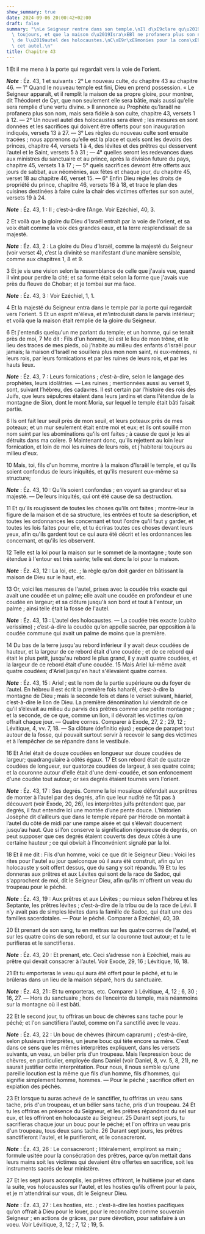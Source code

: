 ```yaml
---
show_summary: true
date: 2024-09-06 20:00:42+02:00
draft: false
summary: "\nLe Seigneur rentre dans son temple.\nIl d\xE9clare qu\u2019il y demeurera\
  \ toujours, et que la maison d\u2019Isra\xEBl ne profanera plus son nom.\nDescription\
  \ de l\u2019autel des holocaustes.\nC\xE9r\xE9monies pour la cons\xE9cration de\
  \ cet autel.\n"
title: Chapitre 43
---
```





1 Et il me mena à la porte qui regardait vers la voie de l'orient.

***Note*** :  Éz. 43, 1 et suivants : 2° Le nouveau culte, du chapitre 43 au chapitre 46. ― 1° Quand le nouveau temple est fini, Dieu en prend possession. « Le Seigneur apparaît, et il remplit la maison de sa propre gloire, pour montrer, dit Théodoret de Cyr, que non seulement elle sera bâtie, mais aussi qu’elle sera remplie d’une vertu divine. » Il annonce au Prophète qu’Israël ne profanera plus son nom, mais sera fidèle à son culte, chapitre 43, versets 1 à 12. ― 2° Un nouvel autel des holocaustes sera élevé ; les mesures en sont données et les sacrifices qui doivent être offerts pour son inauguration indiqués, versets 13 à 27. ― 3° Les règles du nouveau culte sont ensuite tracées ; nous apprenons qu’elle est la place et quels sont les devoirs des princes, chapitre 44, versets 1 à 4, des lévites et des prêtres qui desservent l’autel et le Saint, versets 5 à 31 ; ― 4° quelles seront les redevances dues aux ministres du sanctuaire et au prince, après la division future du pays, chapitre 45, versets 1 à 17 ; ― 5° quels
sacrifices devront être offerts aux jours de sabbat, aux néoménies, aux fêtes et chaque jour, du chapitre 45, verset 18 au chapitre 46, verset 15. ― 6° Enfin Dieu règle les droits de propriété du prince, chapitre 46, versets 16 à 18, et trace le plan des cuisines destinées à faire cuire la chair des victimes offertes sur son autel, versets 19 à 24.

***Note*** :  Éz. 43, 1 : Il ; c’est-à-dire l’Ange. Voir Ezéchiel, 40, 3.

2 Et voilà que la gloire du Dieu d'Israël entrait par la voie de l'orient, et sa voix était comme la voix des grandes eaux, et la terre resplendissait de sa majesté.

***Note*** :  Éz. 43, 2 : La gloire du Dieu d’Israël, comme la majesté du Seigneur (voir verset 4), c’est la divinité se manifestant d’une manière sensible, comme aux chapitres 1, 8 et 9.

3 Et je vis une vision selon la ressemblance de celle que j'avais vue, quand il vint pour perdre la cité; et sa forme était selon la forme que j'avais vue près du fleuve de Chobar; et je tombai sur ma face.

***Note*** :  Éz. 43, 3 : Voir Ezéchiel, 1, 1.

4 Et la majesté du Seigneur entra dans le temple par la porte qui regardait vers l'orient. 5 Et un esprit m'éleva, et m'introduisit dans le parvis intérieur; et voilà que la maison était remplie de la gloire du Seigneur.


6 Et j'entendis quelqu'un me parlant du temple; et un homme, qui se tenait près de moi, 7 Me dit : Fils d'un homme, ici est le lieu de mon trône, et le lieu des traces de mes pieds, où j'habite au milieu des enfants d'Israël pour jamais; la maison d'Israël ne souillera plus mon nom saint, ni eux-mêmes, ni leurs rois, par leurs fornications et par les ruines de leurs rois, et par les hauts lieux.

***Note*** :  Éz. 43, 7 : Leurs fornications ; c’est-à-dire, selon le langage des prophètes, leurs idolâtries. ― Les ruines ; mentionnées aussi au verset 9, sont, suivant l’hébreu, des cadavres. Il est certain par l’histoire des rois des Juifs, que leurs sépulcres étaient dans leurs jardins et dans l’étendue de la montagne de Sion, dont le mont Moria, sur lequel le temple était bâti faisait partie.

8 Ils ont fait leur seuil près de mon seuil, et leurs poteaux près de mes poteaux; et un mur seulement était entre moi et eux; et ils ont souillé mon nom saint par les abominations qu'ils ont faites ; à cause de quoi je les ai détruits dans ma colère. 9 Maintenant donc, qu'ils rejettent au loin leur fornication, et loin de moi les ruines de leurs rois, et j'habiterai toujours au milieu d'eux.


10 Mais, toi, fils d'un homme, montre à la maison d'Israël le temple, et qu'ils soient confondus de leurs iniquités, et qu'ils mesurent eux-même sa structure;

***Note*** :  Éz. 43, 10 : Qu’ils soient confondus ; en voyant sa grandeur et sa majesté. ― De leurs iniquités, qui ont été cause de sa destruction.

11 Et qu'ils rougissent de toutes les choses qu'ils ont faites ; montre-leur la figure de la maison et de sa structure, les entrées et toute sa description, et toutes les ordonnances les concernant et tout l'ordre qu'il faut y garder, et toutes les lois faites pour elle, et tu écriras toutes ces choses devant leurs yeux, afin qu'ils gardent tout ce qui aura été décrit et les ordonnances les concernant, et qu'ils les observent.


12 Telle est la loi pour la maison sur le sommet de la montagne ; toute son étendue à l'entour est très sainte; telle est donc la loi pour la maison.

***Note*** :  Éz. 43, 12 : La loi, etc. ; la règle qu’on doit garder en bâtissant la maison de Dieu sur le haut, etc.


13 Or, voici les mesures de l'autel, prises avec la coudée très exacte qui avait une coudée et un palme; elle avait une coudée en profondeur et une coudée en largeur; et sa clôture jusqu'à son bord et tout à l'entour, un palme ; ainsi telle était la fosse de l'autel.

***Note*** :  Éz. 43, 13 : L’autel des holocaustes. ― La coudée très exacte (cubito verissimo) ; c’est-à-dire la coudée qu’on appelle sacrée, par opposition à la coudée commune qui avait un palme de moins que la première.

14 Du bas de la terre jusqu'au rebord inférieur il y avait deux coudées de hauteur, et la largeur de ce rebord était d'une coudée ; et de ce rebord qui était le plus petit, jusqu'au rebord le plus grand, il y avait quatre coudées, et la largeur de ce rebord était d'une coudée. 15 Mais Ariel lui-même avait quatre coudées; d'Ariel jusqu'en haut s'élevaient quatre cornes.

***Note*** :  Éz. 43, 15 : Ariel ; est le nom de la partie supérieure ou du foyer de l’autel. En hébreu il est écrit la première fois haharêl, c’est-à-dire la montagne de Dieu ; mais la seconde fois et dans le verset suivant, hâariel, c’est-à-dire le lion de Dieu. La première dénomination lui viendrait de ce qu’il s’élevait au milieu du parvis des prêtres comme une petite montagne ; et la seconde, de ce que, comme un lion, il dévorait les victimes qu’on offrait chaque jour. ― Quatre cornes. Comparer à Exode, 27, 2 ; 29, 12 ; Lévitique, 4, vv. 7, 18. ― Sa clôture (definitio ejus) ; espèce de parapet tout autour de la fosse, qui pouvait surtout servir à recevoir le sang des victimes et à l’empêcher de se répandre dans le vestibule.

16 Et Ariel était de douze coudées en longueur sur douze coudées de largeur; quadrangulaire à côtés égaux. 17 Et son rebord était de quatorze coudées de longueur, sur quatorze coudées de largeur, à ses quatre coins; et la couronne autour d'elle était d'une demi-coudée, et son enfoncement d'une coudée tout autour; or ses degrés étaient tournés vers l'orient.

***Note*** :  Éz. 43, 17 : Ses degrés. Comme la loi mosaïque défendait aux prêtres de monter à l’autel par des degrés, afin que leur nudité ne fût pas à découvert (voir Exode, 20, 26), les interprètes juifs prétendent que, par degrés, il faut entendre ici une montée d’une pente douce. L’historien Josèphe dit d’ailleurs que dans le temple réparé par Hérode on montait à l’autel du côté de midi par une rampe aisée et qui s’élevait doucement jusqu’au haut. Que si l’on conserve la signification rigoureuse de degrés, on peut supposer que ces degrés étaient couverts des deux côtés à une certaine hauteur ; ce qui obviait à l’inconvénient signalé par la loi.


18 Et il me dit : Fils d'un homme, voici ce que dit le Seigneur Dieu : Voici les rites pour l'autel au jour quelconque où il aura été construit, afin qu'un holocauste y soit offert dessus, que du sang y soit répandu. 19 Et tu les donneras aux prêtres et aux Lévites qui sont de la race de Sadoc, qui s'approchent de moi, dit le Seigneur Dieu, afin qu'ils m'offrent un veau du troupeau pour le péché.

***Note*** :  Éz. 43, 19 : Aux prêtres et aux Lévites ; ou mieux selon l’hébreu et les Septante, les prêtres lévites ; c’est-à-dire de la tribu ou de la race de Lévi. Il n’y avait pas de simples lévites dans la famille de Sadoc, qui était une des familles sacerdotales. ― Pour le péché. Comparer à Ezéchiel, 40, 39.

20 Et prenant de son sang, tu en mettras sur les quatre cornes de l'autel, et sur les quatre coins de son rebord, et sur la couronne tout autour; et tu le purifieras et le sanctifieras.

***Note*** :  Éz. 43, 20 : Et prenant, etc. Ceci s’adresse non à Ezéchiel, mais au prêtre qui devait consacrer à l’autel. Voir Exode, 29, 16 ; Lévitique, 16, 18.

21 Et tu emporteras le veau qui aura été offert pour le péché, et tu le brûleras dans un lieu de la maison séparé, hors du sanctuaire.

***Note*** :  Éz. 43, 21 : Et tu emporteras, etc. Comparer à Lévitique, 4, 12 ; 6, 30 ; 16, 27. ― Hors du sanctuaire ; hors de l’enceinte du temple, mais néanmoins sur la montagne où il est bâti.

22 Et le second jour, tu offriras un bouc de chèvres sans tache pour le péché; et l'on sanctifiera l'autel, comme on l'a sanctifié avec le veau.

***Note*** :  Éz. 43, 22 : Un bouc de chèvres (hircum caprarum) ; c’est-à-dire, selon plusieurs interprètes, un jeune bouc qui tète encore sa mère. C’est dans ce sens que les mêmes interprètes expliquent, dans les versets suivants, un veau, un bélier pris d’un troupeau. Mais l’expression bouc de chèvres, en particulier, employée dans Daniel (voir Daniel, 8, vv. 5, 8, 21), ne saurait justifier cette interprétation. Pour nous, il nous semble qu’une pareille locution est la même que fils d’un homme, fils d’hommes, qui signifie simplement homme, hommes. ― Pour le péché ; sacrifice offert en expiation des péchés.

23 Et lorsque tu auras achevé de le sanctifier, tu offriras un veau sans tache, pris d'un troupeau, et un bélier sans tache, pris d'un troupeau. 24 Et tu les offriras en présence du Seigneur, et les prêtres répandront du sel sur eux, et les offriront en holocauste au Seigneur. 25 Durant sept jours, tu sacrifieras chaque jour un bouc pour le péché; et l'on offrira un veau pris d'un troupeau, tous deux sans tache. 26 Durant sept jours, les prêtres sanctifieront l'autel, et le purifieront, et le consacreront.

***Note*** :  Éz. 43, 26 : Le consacreront ; littéralement, empliront sa main ; formule usitée pour la consécration des prêtres, parce qu’on mettait dans leurs mains soit les victimes qui devaient être offertes en sacrifice, soit les instruments sacrés de leur ministère.


27 Et les sept jours accomplis, les prêtres offriront, le huitième jour et dans la suite, vos holocaustes sur l'autel, et les hosties qu'ils offrent pour la paix, et je m'attendrirai sur vous, dit le Seigneur Dieu.

***Note*** :  Éz. 43, 27 : Les hosties, etc. ; c’est-à-dire les hosties pacifiques qu’on offrait à Dieu pour le louer, pour le reconnaître comme souverain Seigneur ; en actions de grâces, par pure dévotion, pour satisfaire à un voeu. Voir Lévitique, 3, 12 ; 7, 12 ; 19, 5.


